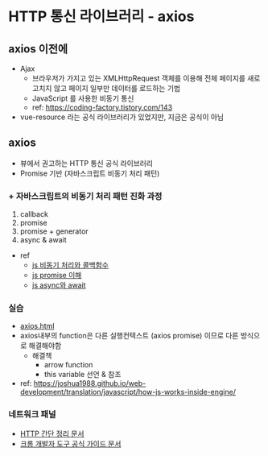 # HTTP 통신 라이브러리 - axios

## axios 이전에

- Ajax
  - 브라우저가 가지고 있는 XMLHttpRequest 객체를 이용해 전체 페이지를 새로 고치지 않고 페이지 일부만 데이터를 로드하는 기법
  - JavaScript 를 사용한 비동기 통신
  - ref: https://coding-factory.tistory.com/143
- vue-resource 라는 공식 라이브러리가 있었지만, 지금은 공식이 아님

## axios

- 뷰에서 권고하는 HTTP 통신 공식 라이브러리
- Promise 기반 (자바스크립트 비동기 처리 패턴)

### + 자바스크립트의 비동기 처리 패턴 진화 과정

1. callback
2. promise
3. promise + generator
4. async & await

- ref
  - [js 비동기 처리와 콜백함수](https://joshua1988.github.io/web-development/javascript/javascript-asynchronous-operation/)
  - [js promise 이해](https://joshua1988.github.io/web-development/javascript/promise-for-beginners/)
  - [js async와 await](https://joshua1988.github.io/web-development/javascript/js-async-await/)

### 실습

- [axios.html](../playground/axios.html)
- axios내부의 function은 다른 실행컨텍스트 (axios promise) 이므로 다른 방식으로 해결해야함
  - 해결책
    - arrow function
    - this variable 선언 & 참조
- ref: https://joshua1988.github.io/web-development/translation/javascript/how-js-works-inside-engine/

### 네트워크 패널

- [HTTP 간단 정리 문서](https://joshua1988.github.io/web-development/http-part1/)
- [크롬 개발자 도구 공식 가이드 문서](https://developers.google.com/web/tools/chrome-devtools/)
